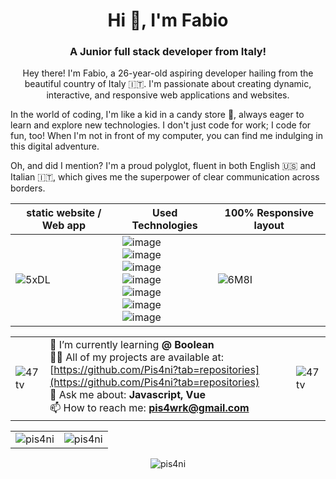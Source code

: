 <h1 align="center">Hi 👋, I'm Fabio</h1>
<h3 align="center">A Junior full stack developer from Italy!</h3>


<p align="center">
Hey there! I'm Fabio, a 26-year-old aspiring developer hailing from the beautiful country of Italy 🇮🇹. I'm passionate about creating dynamic, interactive, and responsive web applications and websites.

In the world of coding, I'm like a kid in a candy store 🍬, always eager to learn and explore new technologies. I don't just code for work; I code for fun, too! When I'm not in front of my computer, you can find me indulging in this digital adventure.

Oh, and did I mention? I'm a proud polyglot, fluent in both English 🇺🇸 and Italian 🇮🇹, which gives me the superpower of clear communication across borders.


|  static website /  Web app  | Used Technologies | 100% Responsive layout |
| ----------- | ----------- | ----------- |
| ![5xDL](https://github.com/Pis4ni/Pis4ni/assets/135847168/9629f251-034f-4d44-968c-8b8da73a5f55) | ![image](https://img.shields.io/badge/HTML5-E34F26?style=for-the-badge&logo=html5&logoColor=white)<br>  ![image](https://img.shields.io/badge/CSS3-1572B6?style=for-the-badge&logo=css3&logoColor=white) <br> ![image](https://img.shields.io/badge/JavaScript-323330?style=for-the-badge&logo=javascript&logoColor=F7DF1E) <br> ![image](https://img.shields.io/badge/axios-671ddf?&style=for-the-badge&logo=axios&logoColor=white)<br>  ![image](https://img.shields.io/badge/Vue%20js-35495E?style=for-the-badge&logo=vuedotjs&logoColor=4FC08D) <br> ![image](https://img.shields.io/badge/JavaScript-323330?style=for-the-badge&logo=javascript&logoColor=F7DF1E)<br>  ![image](https://img.shields.io/badge/Bootstrap-563D7C?style=for-the-badge&logo=bootstrap&logoColor=white) | ![6M8I](https://github.com/Pis4ni/Pis4ni/assets/135847168/97057c8c-3155-46d4-a3bd-923274c6a45f) |  ![image](https://img.shields.io/badge/axios-671ddf?&style=for-the-badge&logo=axios&logoColor=white)<br>  ![image](https://img.shields.io/badge/Vue%20js-35495E?style=for-the-badge&logo=vuedotjs&logoColor=4FC08D) <br> ![image](https://img.shields.io/badge/JavaScript-323330?style=for-the-badge&logo=javascript&logoColor=F7DF1E)<br>  ![image](https://img.shields.io/badge/Bootstrap-563D7C?style=for-the-badge&logo=bootstrap&logoColor=white)   |

||| |
| ----------- | ----------- | ----------- |
|![47tv](https://github.com/Pis4ni/Pis4ni/assets/135847168/e6e962f5-1bfa-46dd-8207-c2739a902aed) | 🌱 I’m currently learning **@ Boolean** <br>  👨‍💻 All of my projects are available at: [https://github.com/Pis4ni?tab=repositories](https://github.com/Pis4ni?tab=repositories)<br>💬  Ask me about: **Javascript, Vue**<br>📫 How to reach me: **pis4wrk@gmail.com**| ![47tv](https://github.com/Pis4ni/Pis4ni/assets/135847168/e6e962f5-1bfa-46dd-8207-c2739a902aed)  |

|||
| ----------- | ----------- | 
| <img align="center" src="https://github-profile-summary-cards.vercel.app/api/cards/profile-details?username=pis4ni&theme=tokyonight" alt="pis4ni"/>|<img align="center" src="https://github-readme-stats-git-masterrstaa-rickstaa.vercel.app/api?username=pis4ni&theme=tokyonight" alt="pis4ni"/>|



<p align="center"> <img src="https://komarev.com/ghpvc/?username=pis4ni&label=Profile%20views&color=0e75b6&style=flat" alt="pis4ni" /> </p>

